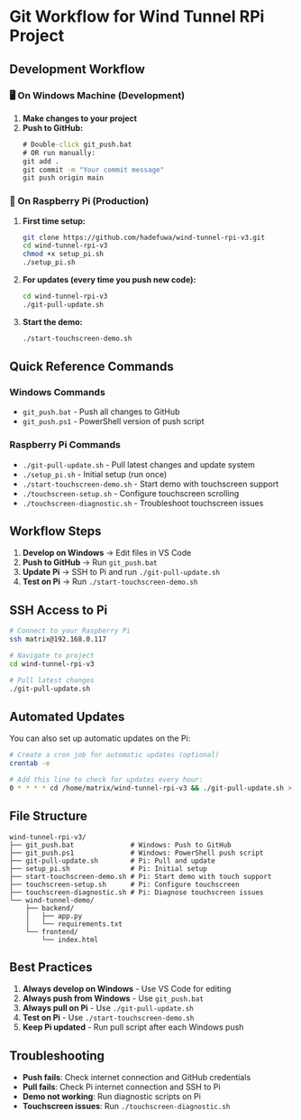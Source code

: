 # Git Workflow for Wind Tunnel RPi Project

## Development Workflow

### 🖥️ On Windows Machine (Development)

1. **Make changes to your project**
2. **Push to GitHub:**
   ```cmd
   # Double-click git_push.bat
   # OR run manually:
   git add .
   git commit -m "Your commit message"
   git push origin main
   ```

### 🍓 On Raspberry Pi (Production)

1. **First time setup:**
   ```bash
   git clone https://github.com/hadefuwa/wind-tunnel-rpi-v3.git
   cd wind-tunnel-rpi-v3
   chmod +x setup_pi.sh
   ./setup_pi.sh
   ```

2. **For updates (every time you push new code):**
   ```bash
   cd wind-tunnel-rpi-v3
   ./git-pull-update.sh
   ```

3. **Start the demo:**
   ```bash
   ./start-touchscreen-demo.sh
   ```

## Quick Reference Commands

### Windows Commands
- `git_push.bat` - Push all changes to GitHub
- `git_push.ps1` - PowerShell version of push script

### Raspberry Pi Commands
- `./git-pull-update.sh` - Pull latest changes and update system
- `./setup_pi.sh` - Initial setup (run once)
- `./start-touchscreen-demo.sh` - Start demo with touchscreen support
- `./touchscreen-setup.sh` - Configure touchscreen scrolling
- `./touchscreen-diagnostic.sh` - Troubleshoot touchscreen issues

## Workflow Steps

1. **Develop on Windows** → Edit files in VS Code
2. **Push to GitHub** → Run `git_push.bat`
3. **Update Pi** → SSH to Pi and run `./git-pull-update.sh`
4. **Test on Pi** → Run `./start-touchscreen-demo.sh`

## SSH Access to Pi

```bash
# Connect to your Raspberry Pi
ssh matrix@192.168.0.117

# Navigate to project
cd wind-tunnel-rpi-v3

# Pull latest changes
./git-pull-update.sh
```

## Automated Updates

You can also set up automatic updates on the Pi:

```bash
# Create a cron job for automatic updates (optional)
crontab -e

# Add this line to check for updates every hour:
0 * * * * cd /home/matrix/wind-tunnel-rpi-v3 && ./git-pull-update.sh > /tmp/git-update.log 2>&1
```

## File Structure

```
wind-tunnel-rpi-v3/
├── git_push.bat              # Windows: Push to GitHub
├── git_push.ps1              # Windows: PowerShell push script
├── git-pull-update.sh        # Pi: Pull and update
├── setup_pi.sh               # Pi: Initial setup
├── start-touchscreen-demo.sh # Pi: Start demo with touch support
├── touchscreen-setup.sh      # Pi: Configure touchscreen
├── touchscreen-diagnostic.sh # Pi: Diagnose touchscreen issues
└── wind-tunnel-demo/
    ├── backend/
    │   ├── app.py
    │   └── requirements.txt
    └── frontend/
        └── index.html
```

## Best Practices

1. **Always develop on Windows** - Use VS Code for editing
2. **Always push from Windows** - Use `git_push.bat`
3. **Always pull on Pi** - Use `./git-pull-update.sh`
4. **Test on Pi** - Use `./start-touchscreen-demo.sh`
5. **Keep Pi updated** - Run pull script after each Windows push

## Troubleshooting

- **Push fails**: Check internet connection and GitHub credentials
- **Pull fails**: Check Pi internet connection and SSH to Pi
- **Demo not working**: Run diagnostic scripts on Pi
- **Touchscreen issues**: Run `./touchscreen-diagnostic.sh`
